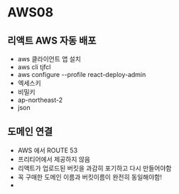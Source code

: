 # AWS08

## 리액트 AWS 자동 배포
- aws 클라이언트 앱 설치
- aws cli tjfcl
- aws configure --profile react-deploy-admin
- 엑세스키
- 비밀키
- ap-northeast-2
- json

## 도메인 연결
- AWS 에서 ROUTE 53
- 프리티어에서 제공하지 않음
- 리액트가 업로드된 버킷을 과감히 포기하고 다시 만들어야함
- 꼭 구매한 도메인 이름과 버킷이름이 완전히 동일해야함!
- 